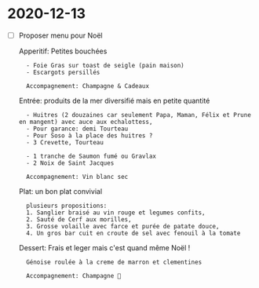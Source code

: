 # 2020-12-13

- [ ] Proposer menu pour Noël

    Apperitif: Petites bouchées

        - Foie Gras sur toast de seigle (pain maison)
        - Escargots persillés
        
        Accompagnement: Champagne & Cadeaux
    
    Entrée: produits de la mer diversifié mais en petite quantité

        - Huitres (2 douzaines car seulement Papa, Maman, Félix et Prune en mangent) avec auce aux echalottess,
        - Pour garance: demi Tourteau
        - Pour Soso à la place des huitres ?
        - 3 Crevette, Tourteau

        - 1 tranche de Saumon fumé ou Gravlax
        - 2 Noix de Saint Jacques
        
        Accompagnement: Vin blanc sec
    
    Plat: un bon plat convivial
    
        plusieurs propositions:
        1. Sanglier braisé au vin rouge et legumes confits,
        2. Sauté de Cerf aux morilles,
        3. Grosse volaille avec farce et purée de patate douce,
        4. Un gros bar cuit en croute de sel avec fenouil à la tomate
    
    
    Dessert: Frais et leger mais c'est quand même Noël !
    
        Génoise roulée à la creme de marron et clementines
    
        Accompagnement: Champagne 🍾